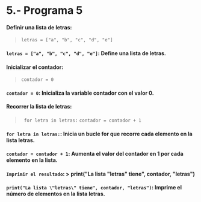  # 5.- Programa 5
 #### Definir una lista de letras: 
 > ```letras = ["a", "b", "c", "d", "e"]```

#### ```letras = ["a", "b", "c", "d", "e"]```: Define una lista de letras.
#### Inicializar el contador: 
> ```contador = 0 ```
#### ```contador = 0```: Inicializa la variable contador con el valor 0.
#### Recorrer la lista de letras:
> ``` for letra in letras:```
> ```contador = contador + 1```

#### ```for letra in letras:```: Inicia un bucle for que recorre cada elemento en la lista letras.
#### ```contador = contador + 1```: Aumenta el valor del contador en 1 por cada elemento en la lista.
#### ```Imprimir el resultado```: > print("La lista \"letras\" tiene", contador, "letras")

#### ```print("La lista \"letras\" tiene", contador, "letras")```: Imprime el número de elementos en la lista letras.
